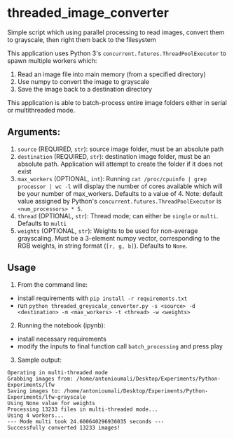 # threaded_image_converter
Simple script which using parallel processing to read images, convert them to grayscale, then right them back to the filesystem

This application uses Python 3's `concurrent.futures.ThreadPoolExecutor` to spawn multiple workers which:
1. Read an image file into main memory (from a specified directory)
2. Use numpy to convert the image to grayscale
3. Save the image back to a destination directory

This application is able to batch-process entire image folders either in serial or multithreaded mode.

## Arguments:
1. `source` (REQUIRED, `str`): source image folder, must be an absolute path
2. `destination` (REQUIRED, `str`): destination image folder, must be an absolute path. Application will attempt to create the folder if it does not exist
3. `max_workers` (OPTIONAL, `int`): Running `cat /proc/cpuinfo | grep processor | wc -l` will display the number of cores available which will be your number of max_workers. Defaults to a value of 4. Note: default value assigned by Python's `concurrent.futures.ThreadPoolExecutor` is `<num_processors> * 5`.
4. `thread` (OPTIONAL, `str`): Thread mode; can either be `single` or `multi`. Defaults to `multi`
5. `weights` (OPTIONAL, `str`): Weights to be used for non-average grayscaling. Must be a 3-element numpy vector, corresponding to the RGB weights, in string format (`[r, g, b]`). Defaults to `None`.

## Usage
1. From the command line: 
- install requirements with `pip install -r requirements.txt`
- run `python threaded_greyscale_converter.py -s <source> -d <destination> -m <max_workers> -t <thread> -w <weights>`
2. Running the notebook (ipynb):
- install necessary requirements 
- modify the inputs to final function call `batch_processing` and press play
3. Sample output:
```
Operating in multi-threaded mode
Grabbing images from: /home/antonioumali/Desktop/Experiments/Python-Experiments/lfw
Saving images to: /home/antonioumali/Desktop/Experiments/Python-Experiments/lfw-grayscale
Using None value for weights
Processing 13233 files in multi-threaded mode...
Using 4 workers...
--- Mode multi took 24.600640296936035 seconds ---
Successfully converted 13233 images!
```